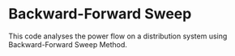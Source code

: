 # Backward-Forward Sweep

This code analyses the power flow on a distribution system using Backward-Forward Sweep Method.
